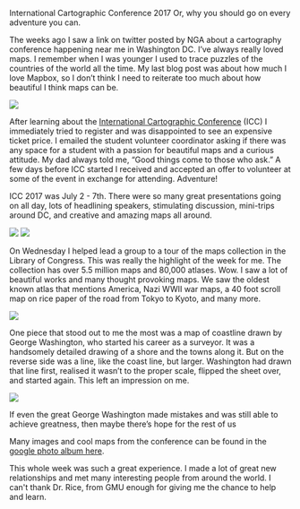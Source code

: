 International Cartographic Conference 2017
Or, why you should go on every adventure you can.

The weeks ago I saw a link on twitter posted by NGA about a cartography conference happening near me in Washington DC.  I’ve always really loved maps.  I remember when I was younger I used to trace puzzles of the countries of the world all the time.  My last blog post was about how much I love Mapbox, so I don’t think I need to reiterate too much about how beautiful I think maps can be.

<img align="center" src="https://lh3.googleusercontent.com/fNG42oCrlzUdzFAsdPnftyhU8WmP1ChxJ2usUtLBNAMVLuuHwD_XJd5Tn320B74XldRYNsfkyT4y-SaaCWG6zQ-t0s16vrm63R3N-ZGsDoZgXx_ybd751qrHAgu6LGxOd0QxdRld0wvLprlbTjpFbunO-19XmMLGs6HOD2WyBZ8IADa_fPkQqGKTr6WsCeOlAi0fNnkqTkOxX_Kak29tSEJVmJcxQ5HeXVx6H0CnCdUOSekfknNEMX4dmqbTmRVj_FrEhIlv6d5vmzlTwNbeXYd25Aec7j0BqmPr4FSM2h_2q42s4RaCMa6FaPhlVN6aZtbDtrdytrbyE3jXh5eXaaMVKxwGE8TrfV_IZrone-8tRKdNcXdHAhV3zZRUKmazRGmSBGwYQeAS_VvDu26qeXVlxEdClqjXw2-PoUf_WJ_1FoSoI-6s5ZuaMQP4qT4AbQzQ2NbdPeS6lVccdt7yr1yi7hmM7_XHVEmlt9-sKjTsY71VTBctEQYQjCkNArJ5KMEKNfrBz6Zf9g6vPNtPV_CbaSrx-LCkv2hOHwFxlggaXNri_kvGWljq5lnAl57fhf-JS8Ceo8rxM6G8Qt2WVirGbFCPT1MyqjRS60-FtwvWQLCq3Z8anD3Gl68al0fA20-UgrDIYX-j3yaNb5K4ANa9wYIhAohjqYc7cIu1=w381-h676-no"/>

After learning about the [International Cartographic Conference](icc2017.org) (ICC) I immediately tried to register and was disappointed to see an expensive ticket price. I emailed the student volunteer coordinator asking if there was any space for a student with a passion for beautiful maps and a curious attitude.  My dad always told me, “Good things come to those who ask.”  A few days before ICC started I received and accepted an offer to volunteer at some of the event in exchange for attending.  Adventure!

ICC 2017 was July 2 - 7th.  There were so many great presentations going on all day, lots of headlining speakers, stimulating discussion, mini-trips around DC, and creative and amazing maps all around.

<img src="https://lh3.googleusercontent.com/A5rB8II4CxpoChL-wfxO5xj_w5vonrPXJVUNqeyDYA0DV4_-vu1o3B9iAc8NPaqhX6Fnx4NbagM2dcIFc2mS9_RBAb8H9TISsgG3GoNNwhEofVg_rNmqqqUJ8C9xA_PHwqtOSg7F-blXoyxkhrLer9IcARfEcDbQ-Xpx19xPEBSGmpCNJ3JOfM-Be5QMsC5Ze9BvIr_Ey23Lz3JgS1aFbpoZcjD6L7ob0auVrG7RSEomWLzVS5cdsIWe9M6LyyyF0pWloRGLuvllVeFOUfcYCuHXZU2ELIx6UGTHva3Nfmv2aHu_FH5Mvbrr6Pb9CcDig7TxFTBQdjyU94j0UgEWub9IZgxYON6RB7FszfyKcPy55zEuihVfmdwsKYhKHfFSwoMOf238iT7KeJBvOPGb212YJibDI6DWjZLCcyGvAAmN22PUcwqx29zgNM2oyoD4hczD5u47sBKuV6I4UWHKT4J3dW_I6C8DyKJTlNoiz34nJsMLsnyk3afjffKJ2FR55WWRK1oh_Ky5_Q0dKQAseWjZGSga1bOiJftp_hH0oPOZcKWe-lGSwP6yxF3PjM2Rim1NJ5WBrWiNh1GN7Ckea6z679T3c-jz6bpgX7DgScLNdBbw_QK7Tr5KQVHnjF-QQJxrOLYgDTEKpW58gmb-cuBCq50GvXuIJ5EA8lJm=w1124-h632-no"/>
<img src="https://lh3.googleusercontent.com/l4umObBV8D0l759Mz5-YuRFMvjz3eFMHImjpfgvMIg4YQEHdpQwPH1fMDGg1XHpbDZEE6iD9Mga_BO22zTOPBFI8QYqne0n-Co5et2Qz9M7gqN_Txo43BGGtXWQSWEjz1H8jbSL0_ievZCdDwSeMK45vFLqFmQ5VL1C4t4dUf7rxmcC2U6uMH2NXoyX3jmQM7MIFW0ci7hhVL2ARXGHsPiMiG24SyP0fBeqKbqGTqOLlYOzqbC1Pfon4OfA5Uj4LMoKptox1QugLlalrYoubqknGp0eBABo2yalEPP4TmWTyCjNCBgJl6nirkM1ggGOj067l902k2vRQByNJjyQDyvsN1I1_qlbqRMeQggxcCbrflIM3-AqlT5VpZk2HE2JKXzDOd25eOjGGweQBRD9Td4SfoOarKvPlfJpp4ws4r8LqCrqCRzOcxKcdYAmfB3__UdCbiC7X8UtCT6P3B39wOvVogzqqqIai0V3njQSrdo6fMpwKrP76ZXCWCi7MKjL2Z36w6wZB6ZZjT6asKP3vjKinhSOuXaPvMz1K_c3of4rrAKYXWxTwZsLcv7Aoyq1_V8YW6rM1lzt7qmlXydqF26QFgGfC0HMhlhnXfAFVt0SCk8QEUiz5U563IET0erAr4gKATNsGJSjaBSN2H9yIQNxV3Hl8h1JlYH0JKlu0=w1124-h632-no" />


On Wednesday I helped lead a group to a tour of the maps collection in the Library of Congress.  This was really the highlight of the week for me.  The collection has over 5.5 million maps and 80,000 atlases. Wow.  I saw a lot of beautiful works and many thought provoking maps.  We saw the oldest known atlas that mentions America, Nazi WWII war maps, a 40 foot scroll map on rice paper of the road from Tokyo to Kyoto, and many more.

<img src="https://lh3.googleusercontent.com/Ok03LDqELdutkdjQbLIE92_nxckM60khn0nXXal3OaDPCl5goe7RRjqDjnMTwuZpnnm854xunJhq1_5fCf5ogkPP7I0XI959Pr-zR2_94N6VHRGQy7xwuNGt7Vjpu1RNgz3lxJyUI2ArZQ3JErWk5eseIZlDVHSf3KkXU_i7jCoHqP3cptnBRvG5CRyCCBHBsZ5LrLsQFzoGvv1SHHHjyLWrEVD1pvLZsmMHZz-Isk43kEfPN2slRDkXX_SFu6WJxuKuJk5x3b-Sb2crrPtEKYPYjYSa9sDqtbpLihXN9ubULsNrAusMyPuHqRhGxyoeKi81mNWETr5z2owhd0c8WDSfyeF-jO2LU6RJM2LqKDjgROOhYedzMLW1qprSvaYb--kLjqGdSiTF4HWixCfGXdzWmTjW5ZZ8jb0JLgWB4Ym9xw6Shy2P5xSe-KJI3lW1IqcQxj78MV_uWD7ecSEDxCCIeRPUnqbI9a0e3zN5zkYIuD3U3obFBTbqwjqBchQsMuIHqaeSoiqAgp_VXpbaHMhR7m9qFqIZtDNNY97ds5omQ9nGMB6rlZDwDZQbTUj5sPeHj-ZHiMEX98SGECk-yNAHdm3rwKNHiZK-FJEm_ZXd6XOJdbxHqZyplZCOjz6nEaFfDFMgzSMJrixFXYo3ZuiiyMwbCpbpq9bn2dBw=w1124-h632-no"/>

One piece that stood out to me the most was a map of coastline drawn by George Washington, who started his career as a surveyor.  It was a handsomely detailed drawing of a shore and the towns along it.  But on the reverse side was a line, like the coast line, but larger.  Washington had drawn that line first, realised it wasn’t to the proper scale, flipped the sheet over, and started again.  This left an impression on me.  

<img src="https://lh3.googleusercontent.com/4aRpFI_nrPXKw2nx1UDFLRD6ukaGi4tl3B5YUmc7OIRR-0RolH345bjrA2u3jdnP18dX8r_-7dKrpQCUH5hJ2PFrceDI69rLzjg6-PHCc5QZITtJw22GV81dtw3pDEASCyFHgnqvkuFefT_KTFogXnNlJIcJ82HDkFYDKWi3JL9NOR9ChZ6zWqdC4aArPTESQ6e2-cANx2uLH0dr7wJ7RvjfHjPst3xhZlU70TlSj6-mTfXD-MkgWtv3n9kPTpA0IwSAwliBgBWdBUMkEfA7y6lXV1JFmC9c5YTkya6Ze7qd15sqP8UUOIA_BnKp8lxlzM-Q-WaU9VpiYfaCGg3zuDXT7gY2nFIdHmCpSQoY58tb-oLzP216E9UAU0hRMfu_IW3UIru0qtc7wWY_Px4TG7TlPFaP9e6L5iaWKjXCspppeoBXz_FDR_xhWzZz9D4Y9yWq6eKW5NjBsM3csKSqblexn-oEZZetUwSaHG8uS5ak-3W9lJwV_0M17nP2_Vl2ktzzaIk5prkbAZeUnvH9jWtz8EkgyCzWxRh9IwIxyQMcMb4L9v95leOHgm8LO9FZR9vX3UBrKhxDvKzpW16_F7n00XOXvhE12lfXNJT520gZxhKyk6PhgGw67d4I4xk2fshhx12qA84cRxbYyVZJ2rl9Mnpid_877hOqjifT=w1124-h632-no"/>

If even the great George Washington made mistakes and was still able to achieve greatness, then maybe there’s hope for the rest of us

Many images and cool maps from the conference can be found in the [google photo album here](https://goo.gl/photos/H8AE8fcwMdRzsufP9). 

This whole week was such a great experience. I made a lot of great new relationships and met many interesting people from around the world. I can't thank Dr. Rice, from GMU enough for giving me the chance to help and learn.  
